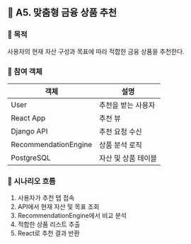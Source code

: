 
## 🧭 A5. 맞춤형 금융 상품 추천

### 🎯 목적
사용자의 현재 자산 구성과 목표에 따라 적합한 금융 상품을 추천한다.

### 👥 참여 객체
| 객체 | 설명 |
|------|------|
| User | 추천을 받는 사용자 |
| React App | 추천 뷰 |
| Django API | 추천 요청 수신 |
| RecommendationEngine | 상품 분석 로직 |
| PostgreSQL | 자산 및 상품 테이블 |

### 🔄 시나리오 흐름
1. 사용자가 추천 탭 접속
2. API에서 현재 자산 및 목표 조회
3. RecommendationEngine에서 비교 분석
4. 적합한 상품 리스트 추출
5. React로 추천 결과 반환